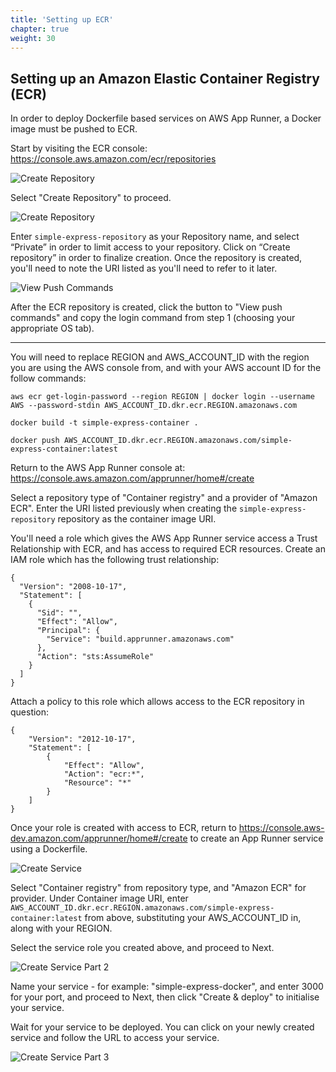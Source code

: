 ```yaml
---
title: 'Setting up ECR'
chapter: true
weight: 30
---
```


## Setting up an Amazon Elastic Container Registry (ECR)

In order to deploy Dockerfile based services on AWS App Runner, a Docker image must be pushed to ECR.

Start by visiting the ECR console: https://console.aws.amazon.com/ecr/repositories

![Create Repository](/images/ecr1.png)

Select "Create Repository" to proceed.

![Create Repository](/images/ecr2.png)

Enter `simple-express-repository` as your Repository name, and select “Private” in order to limit access to your repository. Click on “Create repository” in order to finalize creation. Once the repository is created, you'll need to note the URI listed as you'll need to refer to it later.

![View Push Commands](/images/view-push-commands.png)

After the ECR repository is created, click the button to "View push commands" and copy the login command from step 1 (choosing your appropriate OS tab).

-----

You will need to replace REGION and AWS_ACCOUNT_ID with the region you are using the AWS console from, and with your AWS account ID for the follow commands:

```
aws ecr get-login-password --region REGION | docker login --username AWS --password-stdin AWS_ACCOUNT_ID.dkr.ecr.REGION.amazonaws.com

docker build -t simple-express-container .

docker push AWS_ACCOUNT_ID.dkr.ecr.REGION.amazonaws.com/simple-express-container:latest
```

Return to the AWS App Runner console at: https://console.aws.amazon.com/apprunner/home#/create

Select a repository type of "Container registry" and a provider of "Amazon ECR". Enter the URI listed previously when creating the `simple-express-repository` repository as the container image URI.

You'll need a role which gives the AWS App Runner service access a Trust Relationship with ECR, and has access to required ECR resources. Create an IAM role which has the following trust relationship:

```
{
  "Version": "2008-10-17",
  "Statement": [
    {
      "Sid": "",
      "Effect": "Allow",
      "Principal": {
        "Service": "build.apprunner.amazonaws.com"
      },
      "Action": "sts:AssumeRole"
    }
  ]
}
```

Attach a policy to this role which allows access to the ECR repository in question:

```
{
    "Version": "2012-10-17",
    "Statement": [
        {
            "Effect": "Allow",
            "Action": "ecr:*",
            "Resource": "*"
        }
    ]
}
```

Once your role is created with access to ECR, return to https://console.aws-dev.amazon.com/apprunner/home#/create to create an App Runner service using a Dockerfile.

![Create Service](/images/docker-build1.png)

Select "Container registry" from repository type, and "Amazon ECR" for provider. Under Container image URI, enter `AWS_ACCOUNT_ID.dkr.ecr.REGION.amazonaws.com/simple-express-container:latest` from above, substituting your AWS_ACCOUNT_ID in, along with your REGION.

Select the service role you created above, and proceed to Next.

![Create Service Part 2](/images/docker-build2.png)

Name your service - for example: "simple-express-docker", and enter 3000 for your port, and proceed to Next, then click "Create & deploy" to initialise your service.

Wait for your service to be deployed. You can click on your newly created service and follow the URL to access your service.

![Create Service Part 3](/images/docker-status1.png)

